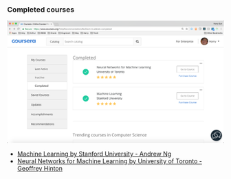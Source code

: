 ### Completed courses
![Completed courses!](https://github.com/harrysun2006/17_machine_learning/blob/master/my_courses.png)
- [Machine Learning by Stanford University - Andrew Ng](https://www.coursera.org/learn/machine-learning/home/welcome)
- [Neural Networks for Machine Learning by University of Toronto - Geoffrey Hinton](https://www.coursera.org/learn/neural-networks/home/welcome)